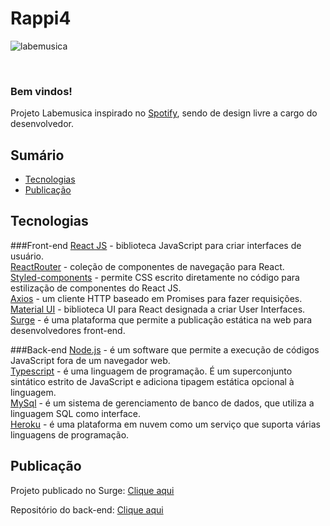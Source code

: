 
# Rappi4

![labemusica](https://i.ibb.co/X5SFkbx/labemusica.png)


<br/>

### Bem vindos!

Projeto Labemusica inspirado no [Spotify](https://open.spotify.com/), sendo de design livre a cargo do desenvolvedor.


## Sumário

- [Tecnologias](#tecnologias)
- [Publicação](#publicação)


## Tecnologias

###Front-end
[React JS](https://pt-br.reactjs.org/) - biblioteca JavaScript para criar interfaces de usuário.<br/>
[ReactRouter](https://reactrouter.com/) - coleção de componentes de navegação para React.</br>
[Styled-components](https://styled-components.com/) -  permite CSS escrito diretamente no código para estilização de componentes do React JS.<br/>
[Axios](https://axios-http.com/) - um cliente HTTP baseado em Promises para fazer requisições.</br>
[Material UI](https://material-ui.com/) - biblioteca UI para React designada a criar User Interfaces. </br>
[Surge](https://surge.sh/) - é uma plataforma que permite a publicação estática na web para desenvolvedores front-end.

###Back-end
[Node.js](https://nodejs.org/) - é um software que permite a execução de códigos JavaScript fora de um navegador web. </br>
[Typescript](https://www.typescriptlang.org/) - é uma linguagem de programação. É um superconjunto sintático estrito de JavaScript e adiciona tipagem estática opcional à linguagem.</br>
[MySql](https://www.mysql.com/) - é um sistema de gerenciamento de banco de dados, que utiliza a linguagem SQL como interface.</br>
[Heroku](https://dashboard.heroku.com/) - é uma plataforma em nuvem como um serviço que suporta várias linguagens de programação.


## Publicação

Projeto publicado no Surge:
[Clique aqui](https://labemusica-sam.surge.sh/login)

Repositório do back-end:
[Clique aqui](https://github.com/samenc99/labemusicas-back)
